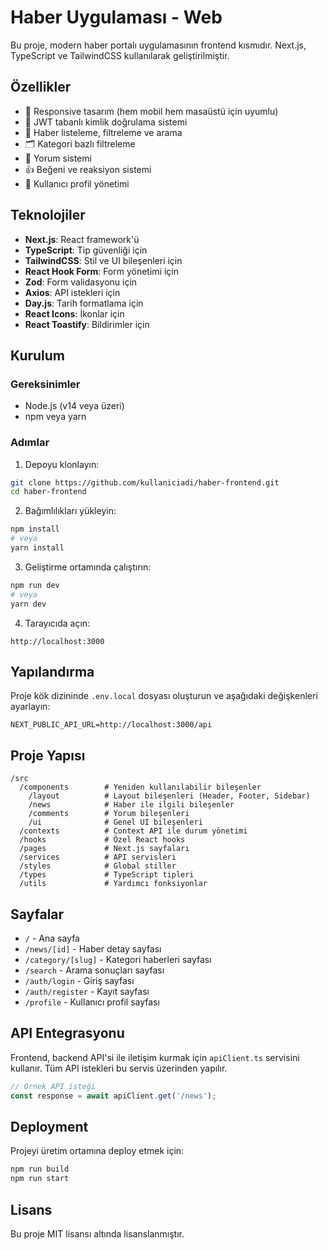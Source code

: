 # Haber Uygulaması - Web

Bu proje, modern haber portalı uygulamasının frontend kısmıdır. Next.js, TypeScript ve TailwindCSS kullanılarak geliştirilmiştir.

## Özellikler

- 📱 Responsive tasarım (hem mobil hem masaüstü için uyumlu)
- 🔐 JWT tabanlı kimlik doğrulama sistemi
- 📰 Haber listeleme, filtreleme ve arama
- 🗂️ Kategori bazlı filtreleme
- 💬 Yorum sistemi
- 👍 Beğeni ve reaksiyon sistemi
- 🌙 Kullanıcı profil yönetimi

## Teknolojiler

- **Next.js**: React framework'ü
- **TypeScript**: Tip güvenliği için
- **TailwindCSS**: Stil ve UI bileşenleri için
- **React Hook Form**: Form yönetimi için
- **Zod**: Form validasyonu için
- **Axios**: API istekleri için
- **Day.js**: Tarih formatlama için
- **React Icons**: İkonlar için
- **React Toastify**: Bildirimler için

## Kurulum

### Gereksinimler

- Node.js (v14 veya üzeri)
- npm veya yarn

### Adımlar

1. Depoyu klonlayın:
```bash
git clone https://github.com/kullaniciadi/haber-frontend.git
cd haber-frontend
```

2. Bağımlılıkları yükleyin:
```bash
npm install
# veya
yarn install
```

3. Geliştirme ortamında çalıştırın:
```bash
npm run dev
# veya
yarn dev
```

4. Tarayıcıda açın:
```
http://localhost:3000
```

## Yapılandırma

Proje kök dizininde `.env.local` dosyası oluşturun ve aşağıdaki değişkenleri ayarlayın:

```env
NEXT_PUBLIC_API_URL=http://localhost:3000/api
```

## Proje Yapısı

```
/src
  /components        # Yeniden kullanılabilir bileşenler
    /layout          # Layout bileşenleri (Header, Footer, Sidebar)
    /news            # Haber ile ilgili bileşenler
    /comments        # Yorum bileşenleri
    /ui              # Genel UI bileşenleri
  /contexts          # Context API ile durum yönetimi
  /hooks             # Özel React hooks
  /pages             # Next.js sayfaları
  /services          # API servisleri
  /styles            # Global stiller
  /types             # TypeScript tipleri
  /utils             # Yardımcı fonksiyonlar
```

## Sayfalar

- `/` - Ana sayfa
- `/news/[id]` - Haber detay sayfası
- `/category/[slug]` - Kategori haberleri sayfası
- `/search` - Arama sonuçları sayfası
- `/auth/login` - Giriş sayfası
- `/auth/register` - Kayıt sayfası
- `/profile` - Kullanıcı profil sayfası

## API Entegrasyonu

Frontend, backend API'si ile iletişim kurmak için `apiClient.ts` servisini kullanır. Tüm API istekleri bu servis üzerinden yapılır.

```typescript
// Örnek API isteği
const response = await apiClient.get('/news');
```

## Deployment

Projeyi üretim ortamına deploy etmek için:

```bash
npm run build
npm run start
```

## Lisans

Bu proje MIT lisansı altında lisanslanmıştır.
